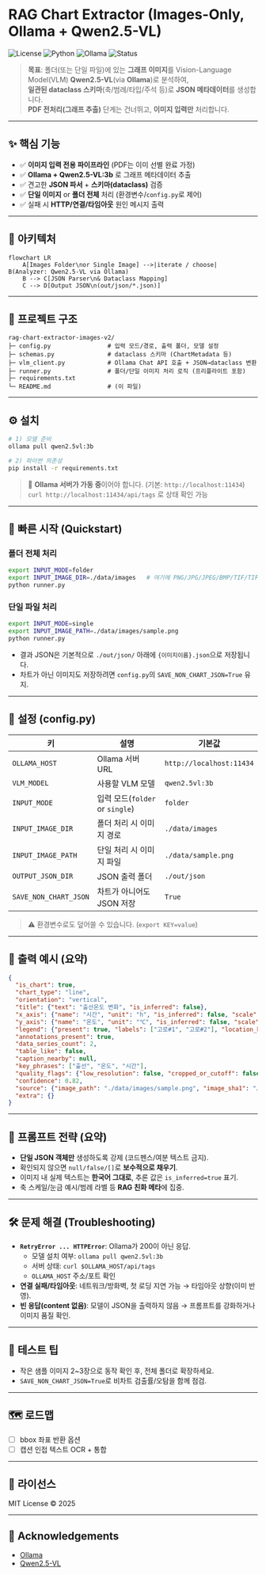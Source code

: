 # RAG Chart Extractor (Images-Only, Ollama + Qwen2.5-VL)

![License](https://img.shields.io/badge/License-MIT-green.svg)
![Python](https://img.shields.io/badge/Python-3.9%2B-blue)
![Ollama](https://img.shields.io/badge/Ollama-qwen2.5--vl-black)
![Status](https://img.shields.io/badge/Status-Active-success)

> **목표**: 폴더(또는 단일 파일)에 있는 **그래프 이미지**를 Vision-Language Model(VLM) **Qwen2.5-VL**(via **Ollama**)로 분석하여,  
> **일관된 dataclass 스키마**(축/범례/타입/주석 등)로 **JSON 메타데이터**를 생성합니다.  
> **PDF 전처리(그래프 추출)** 단계는 건너뛰고, **이미지 입력만** 처리합니다.

---

## ✨ 핵심 기능

- ✅ **이미지 입력 전용 파이프라인** (PDF는 이미 선별 완료 가정)
- ✅ **Ollama + Qwen2.5-VL:3b** 로 그래프 메타데이터 추출
- ✅ 견고한 **JSON 파서** + **스키마(dataclass)** 검증
- ✅ **단일 이미지** or **폴더 전체** 처리 (환경변수/`config.py`로 제어)
- ✅ 실패 시 **HTTP/연결/타임아웃** 원인 메시지 출력

---

## 🧭 아키텍처

```mermaid
flowchart LR
    A[Images Folder\nor Single Image] -->|iterate / choose| B(Analyzer: Qwen2.5-VL via Ollama)
    B --> C[JSON Parser\n& Dataclass Mapping]
    C --> D[Output JSON\n(out/json/*.json)]
```

---

## 📁 프로젝트 구조

```
rag-chart-extractor-images-v2/
├─ config.py                # 입력 모드/경로, 출력 폴더, 모델 설정
├─ schemas.py               # dataclass 스키마 (ChartMetadata 등)
├─ vlm_client.py            # Ollama Chat API 호출 + JSON→dataclass 변환
├─ runner.py                # 폴더/단일 이미지 처리 로직 (프리플라이트 포함)
├─ requirements.txt
└─ README.md                # (이 파일)
```

---

## ⚙️ 설치

```bash
# 1) 모델 준비
ollama pull qwen2.5vl:3b

# 2) 파이썬 의존성
pip install -r requirements.txt
```

> 📝 **Ollama 서버가 가동 중**이어야 합니다. (기본: `http://localhost:11434`)  
> `curl http://localhost:11434/api/tags` 로 상태 확인 가능

---

## 🚀 빠른 시작 (Quickstart)

### 폴더 전체 처리
```bash
export INPUT_MODE=folder
export INPUT_IMAGE_DIR=./data/images   # 여기에 PNG/JPG/JPEG/BMP/TIF/TIFF/WEBP
python runner.py
```

### 단일 파일 처리
```bash
export INPUT_MODE=single
export INPUT_IMAGE_PATH=./data/images/sample.png
python runner.py
```

- 결과 JSON은 기본적으로 `./out/json/` 아래에 `{이미지이름}.json`으로 저장됩니다.
- 차트가 아닌 이미지도 저장하려면 `config.py`의 `SAVE_NON_CHART_JSON=True` 유지.

---

## 🔧 설정 (config.py)

| 키 | 설명 | 기본값 |
|---|---|---|
| `OLLAMA_HOST` | Ollama 서버 URL | `http://localhost:11434` |
| `VLM_MODEL` | 사용할 VLM 모델 | `qwen2.5vl:3b` |
| `INPUT_MODE` | 입력 모드(`folder` or `single`) | `folder` |
| `INPUT_IMAGE_DIR` | 폴더 처리 시 이미지 경로 | `./data/images` |
| `INPUT_IMAGE_PATH` | 단일 처리 시 이미지 파일 | `./data/sample.png` |
| `OUTPUT_JSON_DIR` | JSON 출력 폴더 | `./out/json` |
| `SAVE_NON_CHART_JSON` | 차트가 아니어도 JSON 저장 | `True` |

> ⚠️ 환경변수로도 덮어쓸 수 있습니다. (`export KEY=value`)

---

## 📄 출력 예시 (요약)

```json
{
  "is_chart": true,
  "chart_type": "line",
  "orientation": "vertical",
  "title": {"text": "출선온도 변화", "is_inferred": false},
  "x_axis": {"name": "시간", "unit": "h", "is_inferred": false, "scale": "time", "ticks_examples": ["0", "12", "24"]},
  "y_axis": {"name": "온도", "unit": "℃", "is_inferred": false, "scale": "linear", "ticks_examples": ["1400", "1500"]},
  "legend": {"present": true, "labels": ["고로#1", "고로#2"], "location_hint": "top-right"},
  "annotations_present": true,
  "data_series_count": 2,
  "table_like": false,
  "caption_nearby": null,
  "key_phrases": ["출선", "온도", "시간"],
  "quality_flags": {"low_resolution": false, "cropped_or_cutoff": false, "non_korean_text_present": false, "heavy_watermark": false, "skew_or_perspective": false},
  "confidence": 0.82,
  "source": {"image_path": "./data/images/sample.png", "image_sha1": "…"},
  "extra": {}
}
```

---

## 🧠 프롬프트 전략 (요약)

- **단일 JSON 객체만** 생성하도록 강제 (코드펜스/여분 텍스트 금지).
- 확인되지 않으면 `null/false/[]`로 **보수적으로 채우기**.
- 이미지 내 실제 텍스트는 **한국어 그대로**, 추론 값은 `is_inferred=true` 표기.
- 축 스케일/눈금 예시/범례 라벨 등 **RAG 친화 메타**에 집중.

---

## 🛠️ 문제 해결 (Troubleshooting)

- **`RetryError ... HTTPError`**: Ollama가 200이 아닌 응답.  
  - 모델 설치 여부: `ollama pull qwen2.5vl:3b`  
  - 서버 상태: `curl $OLLAMA_HOST/api/tags`  
  - `OLLAMA_HOST` 주소/포트 확인
- **연결 실패/타임아웃**: 네트워크/방화벽, 첫 로딩 지연 가능 → 타임아웃 상향(이미 반영).
- **빈 응답(content 없음)**: 모델이 JSON을 출력하지 않음 → 프롬프트를 강화하거나 이미지 품질 확인.

---

## 🧪 테스트 팁

- 작은 샘플 이미지 2~3장으로 동작 확인 후, 전체 폴더로 확장하세요.
- `SAVE_NON_CHART_JSON=True`로 비차트 검출률/오탐을 함께 점검.

---

## 🗺️ 로드맵

- [ ] bbox 좌표 반환 옵션
- [ ] 캡션 인접 텍스트 OCR + 통합

---

## 📜 라이선스

MIT License © 2025

---

## 🙌 Acknowledgements

- [Ollama](https://ollama.com/)
- [Qwen2.5-VL](https://modelscope.cn/models/qwen)
